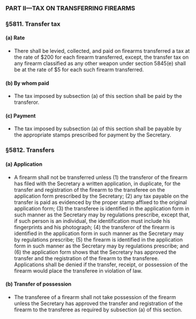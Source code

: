 ### PART II—TAX ON TRANSFERRING FIREARMS

### §5811. Transfer tax
#### (a) Rate
* There shall be levied, collected, and paid on firearms transferred a tax at the rate of $200 for each firearm transferred, except, the transfer tax on any firearm classified as any other weapon under section 5845(e) shall be at the rate of $5 for each such firearm transferred.

#### (b) By whom paid
* The tax imposed by subsection (a) of this section shall be paid by the transferor.

#### (c) Payment
* The tax imposed by subsection (a) of this section shall be payable by the appropriate stamps prescribed for payment by the Secretary.

### §5812. Transfers
#### (a) Application
* A firearm shall not be transferred unless (1) the transferor of the firearm has filed with the Secretary a written application, in duplicate, for the transfer and registration of the firearm to the transferee on the application form prescribed by the Secretary; (2) any tax payable on the transfer is paid as evidenced by the proper stamp affixed to the original application form; (3) the transferee is identified in the application form in such manner as the Secretary may by regulations prescribe, except that, if such person is an individual, the identification must include his fingerprints and his photograph; (4) the transferor of the firearm is identified in the application form in such manner as the Secretary may by regulations prescribe; (5) the firearm is identified in the application form in such manner as the Secretary may by regulations prescribe; and (6) the application form shows that the Secretary has approved the transfer and the registration of the firearm to the transferee. Applications shall be denied if the transfer, receipt, or possession of the firearm would place the transferee in violation of law.

#### (b) Transfer of possession
* The transferee of a firearm shall not take possession of the firearm unless the Secretary has approved the transfer and registration of the firearm to the transferee as required by subsection (a) of this section.